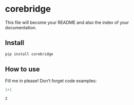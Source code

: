 # corebridge

<!-- WARNING: THIS FILE WAS AUTOGENERATED! DO NOT EDIT! -->

This file will become your README and also the index of your
documentation.

## Install

``` sh
pip install corebridge
```

## How to use

Fill me in please! Don’t forget code examples:

``` python
1+1
```

    2
